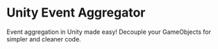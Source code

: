 Unity Event Aggregator
======================

Event aggregation in Unity made easy!  Decouple your GameObjects for simpler and cleaner code.